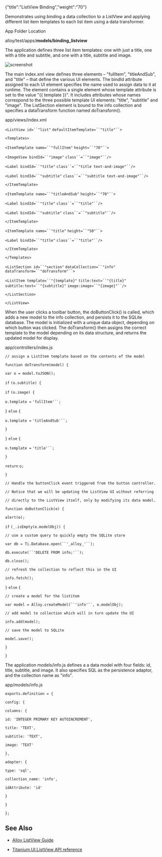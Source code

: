 {"title":"ListView Binding","weight":"70"} 

Demonstrates using binding a data collection to a ListView and applying different list item templates to each list item using a data transformer.

App Folder Location

alloy/test/apps/**models/binding\_listview**

The application defines three list item templates: one with just a title, one with a title and subtitle, and one with a title, subtitle and image.

![screenshot](/Images/appc/download/attachments/41845706/screenshot.png)

The main index.xml view defines three <ItemTemplate/> elements – "fullItem", "titleAndSub", and "title" – that define the various UI elements. The bindId attribute assigned to each UI element specifies the name used to assign data to it at runtime. The <ListSection/> element contains a single <ListItem/> element whose template attribute is set to the value "{{ template }}". It includes attributes whose names correspond to the three possible template UI elements: "title", "subtitle" and "image". The ListSection element is bound to the info collection and specifies a dataTransform function named doTransform().

app/views/index.xml

`<ListView id=``"list"` `defaultItemTemplate=``"title"``>`

`<Templates>`

`<ItemTemplate name=``"fullItem"` `height=``"70"``>`

`<ImageView bindId=``"image"`  `class``=``"image"``/>`

`<Label bindId=``"title"`  `class``=``"title text-and-image"``/>`

`<Label bindId=``"subtitle"`  `class``=``"subtitle text-and-image"``/>`

`</ItemTemplate>`

`<ItemTemplate name=``"titleAndSub"` `height=``"70"``>`

`<Label bindId=``"title"`  `class``=``"title"``/>`

`<Label bindId=``"subtitle"`  `class``=``"subtitle"``/>`

`</ItemTemplate>`

`<ItemTemplate name=``"title"` `height=``"50"``>`

`<Label bindId=``"title"`  `class``=``"title"``/>`

`</ItemTemplate>`

`</Templates>`

`<ListSection id=``"section"` `dataCollection=``"info"` `dataTransform=``"doTransform"``>`

`<ListItem template=``"{template}"` `title:text=``"{title}"` `subtitle:text=``"{subtitle}"` `image:image=``"{image}"``/>`

`</ListSection>`

`</ListView>`

When the user clicks a toolbar button, the doButtonClick() is called, which adds a new model to the info collection, and persists it to the SQLite database. The model is initialized with a unique data object, depending on which button was clicked. The doTransform() then assigns the correct template to the model depending on its data structure, and returns the updated model for display.

app/controllers/index.js

`// assign a ListItem template based on the contents of the model`

`function doTransform(model) {`

`var o = model.toJSON();`

`if` `(o.subtitle) {`

`if` `(o.image) {`

`o.template =` `'fullItem'``;`

`}` `else` `{`

`o.template =` `'titleAndSub'``;`

`}`

`}` `else` `{`

`o.template =` `'title'``;`

`}`

`return` `o;`

`}`

`// Handle the buttonClick event triggered from the button controller.`

`// Notice that we will be updating the ListView UI without referring`

`// directly to the ListView itself, only by modifying its data model.`

`function doButtonClick(e) {`

`alert(e);`

`if` `(_.isEmpty(e.modelObj)) {`

`// use a custom query to quickly empty the SQLite store`

`var db = Ti.Database.open(``'_alloy_'``);`

`db.execute(``'DELETE FROM info;'``);`

`db.close();`

`// refresh the collection to reflect this in the UI`

`info.fetch();`

`}` `else` `{`

`// create a model for the listitem`

`var model = Alloy.createModel(``'info'``, e.modelObj);`

`// add model to collection which will in turn update the UI`

`info.add(model);`

`// save the model to SQLite`

`model.save();`

`}`

`}`

The application models/info.js defines a a data model with four fields: id, title, subtitle, and image. It also specifies SQL as the persistence adaptor, and the collection name as "info".

app/models/info.js

`exports.definition = {`

`config: {`

`columns: {`

`id: 'INTEGER PRIMARY KEY AUTOINCREMENT',`

`title: 'TEXT',`

`subtitle: 'TEXT',`

`image: 'TEXT'`

`},`

`adapter: {`

`type: 'sql',`

`collection_name: 'info',`

`idAttribute: 'id'`

`}`

`}`

`};`

## See Also

*   [Alloy ListView Guide](#undefined)
    
*   [Titanium.UI.ListView API reference](https://docs.appcelerator.com/platform/latest/#!/api/Titanium.UI.ListView)